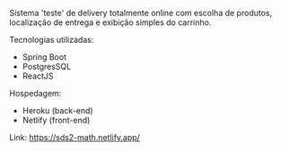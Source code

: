 Sistema 'teste' de delivery totalmente online com escolha de produtos, localização de entrega e exibição simples do carrinho.

Tecnologias utilizadas:

 - Spring Boot
 -   PostgresSQL
 -   ReactJS
  

Hospedagem:

 - Heroku (back-end)  
 - Netlify (front-end)

Link: https://sds2-math.netlify.app/
